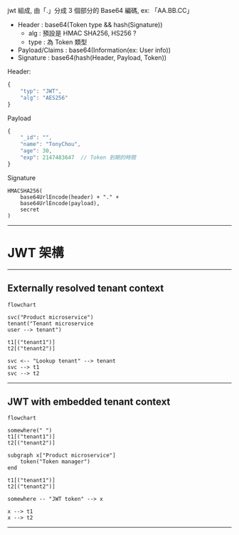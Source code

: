 jwt 組成, 由「.」分成 3 個部分的 Base64 編碼, ex: 「AA.BB.CC」

- Header : base64(Token type && hash(Signature))
  - alg : 預設是 HMAC SHA256, HS256 ?
  - type : 為 Token 類型
- Payload/Claims : base64(Information(ex: User info))
- Signature : base64(hash(Header, Payload, Token))

Header:

```js
{
    "typ": "JWT",
    "alg": "AES256"
}
```

Payload

```js
{
    "_id": "",
    "name": "TonyChou",
    "age": 30,
    "exp": 2147483647  // Token 到期的時間
}
```

Signature

```
HMACSHA256(
    base64UrlEncode(header) + "." +
    base64UrlEncode(payload),
    secret
)
```

---

# JWT 架構

---

## Externally resolved tenant context

```mermaid
flowchart

svc("Product microservice")
tenant("Tenant microservice
user --> tenant")

t1[("tenant1")]
t2[("tenant2")]

svc <-- "Lookup tenant" --> tenant
svc --> t1
svc --> t2
```

---

## JWT with embedded tenant context

```mermaid
flowchart

somewhere(" ")
t1[("tenant1")]
t2[("tenant2")]

subgraph x["Product microservice"]
    token("Token manager")
end

t1[("tenant1")]
t2[("tenant2")]

somewhere -- "JWT token" --> x

x --> t1
x --> t2

```

---
